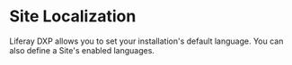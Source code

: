 # Site Localization

Liferay DXP allows you to set your installation's default language. You can also define a Site's enabled languages.